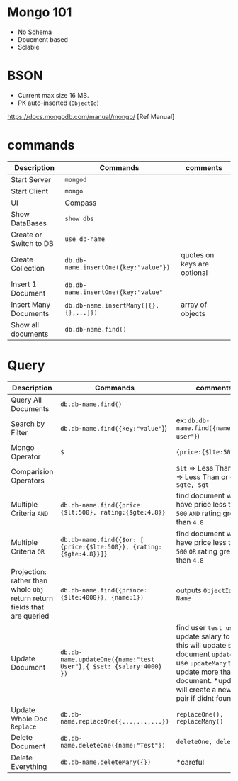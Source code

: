 # Mongo 101

- No Schema
- Doucment based
- Sclable

# BSON

- Current max size 16 MB.
- PK auto-inserted (`ObjectId`)

https://docs.mongodb.com/manual/mongo/ [Ref Manual]

# commands

| Description            | Commands                              | comments                    |
| ---------------------- | ------------------------------------- | --------------------------- |
| Start Server           | `mongod`                              |
| Start Client           | `mongo`                               |
| UI                     | Compass                               |                             |
| Show DataBases         | `show dbs`                            |
| Create or Switch to DB | `use db-name`                         |
| Create Collection      | `db.db-name.insertOne({key:"value"})` | quotes on keys are optional |
| Insert 1 Document      | `db.db-name.insertOne({key:"value"`   |                             |
| Insert Many Documents  | `db.db-name.insertMany([{},{},...]})` | array of objects            |
| Show all documents     | `db.db-name.find()`                   |                             |

# Query

| Description                                                               | Commands                                                            | comments                                                                                                                                                                                        |
| ------------------------------------------------------------------------- | ------------------------------------------------------------------- | ----------------------------------------------------------------------------------------------------------------------------------------------------------------------------------------------- |
| Query All Documents                                                       | `db.db-name.find()`                                                 |                                                                                                                                                                                                 |
| Search by Filter                                                          | `db.db-name.find({key:"value"`})                                    | ex: `db.db-name.find({name:"test user"`})                                                                                                                                                       |
| Mongo Operator                                                            | `$`                                                                 | `{price:{$lte:500}}`                                                                                                                                                                            |
| Comparision Operators                                                     |                                                                     | `$lt` => Less Than `$lte` => Less Than or qual , `$gte, $gt`                                                                                                                                    |
| Multiple Criteria `AND`                                                   | `db.db-name.find({price:{$lt:500}, rating:{$gte:4.8}}`              | find document which have price less than `500` `AND` rating greater than `4.8`                                                                                                                  |
| Multiple Criteria `OR`                                                    | `db.db-name.find({$or: [ {price:{$lte:500}}, {rating:{$gte:4.8}}]}` | find document which have price less than `500` `OR` rating greater than `4.8`                                                                                                                   |
| Projection: rather than whole `Obj` return return fields that are queried | `db.db-name.find({prince:{$lte:4000}}, {name:1})`                   | outputs `ObjectId, Name`                                                                                                                                                                        |
| Update Document                                                           | `db.db-name.updateOne({name:"test User"},{ $set: {salary:4000} })`  | find user `test user` update salary to `4000` this will update single document `updateOne` use `updateMany` to update more than One document. \*update will create a new KV pair if didnt found |
| Update Whole Doc `Replace`                                                | `db.db-name.replaceOne({...,...,...})`                              | `replaceOne(), replaceMany()`                                                                                                                                                                   |
| Delete Document                                                           | `db.db-name.deleteOne({name:"Test"})`                               | `deleteOne, deleteMany`                                                                                                                                                                         |
| Delete Everything                                                         | `db.db-name.deleteMany({})`                                         | \*careful                                                                                                                                                                                       |
